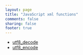 ```yaml
---
layout: page
title: "JavaScript xml functions"
comments: false
sharing: false
footer: true
---
```

<!-- Generated by Rakefile:build -->

 - [utf8_decode](/functions/utf8_decode)
 - [utf8_encode](/functions/utf8_encode)
